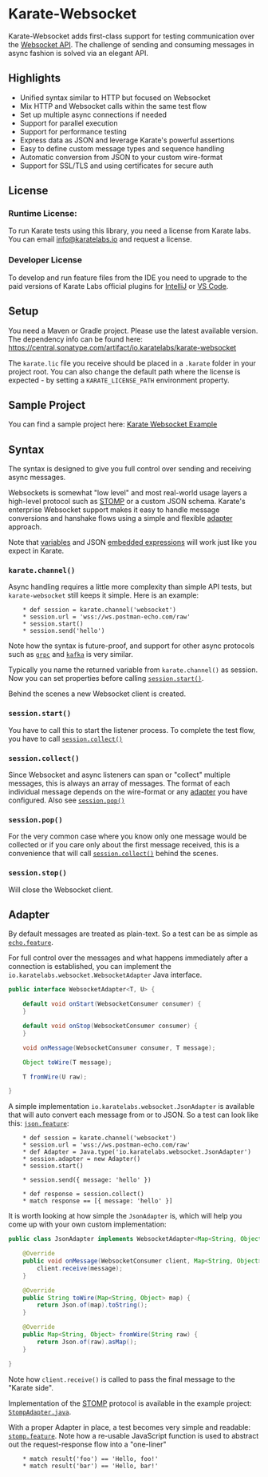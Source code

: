 # Karate-Websocket

Karate-Websocket adds first-class support for testing communication over the [Websocket API](https://developer.mozilla.org/en-US/docs/Web/API/WebSockets_API). The challenge of sending and consuming messages in async fashion is solved via an elegant API.

## Highlights
* Unified syntax similar to HTTP but focused on Websocket
* Mix HTTP and Websocket calls within the same test flow
* Set up multiple async connections if needed
* Support for parallel execution
* Support for performance testing
* Express data as JSON and leverage Karate's powerful assertions
* Easy to define custom message types and sequence handling
* Automatic conversion from JSON to your custom wire-format
* Support for SSL/TLS and using certificates for secure auth

## License
### Runtime License:
To run Karate tests using this library, you need a license from Karate labs. You can email info@karatelabs.io and request a license.

### Developer License
To develop and run feature files from the IDE you need to upgrade to the paid versions of Karate Labs official plugins for [IntelliJ](https://github.com/karatelabs/intellij-plugin) or [VS Code](https://github.com/karatelabs/vscode-extension).

## Setup
You need a Maven or Gradle project. Please use the latest available version. The dependency info can be found here: https://central.sonatype.com/artifact/io.karatelabs/karate-websocket

The `karate.lic` file you receive should be placed in a `.karate` folder in your project root. You can also change the default path where the license is expected - by setting a `KARATE_LICENSE_PATH` environment property.

## Sample Project
You can find a sample project here: [Karate Websocket Example](https://github.com/karatelabs/karate-examples/blob/main/websocket/README.md)
 
## Syntax

The syntax is designed to give you full control over sending and receiving async messages.

Websockets is somewhat "low level" and most real-world usage layers a high-level protocol such as [STOMP](https://stomp.github.io/) or a custom JSON schema. Karate's enterprise Websocket support makes it easy to handle message conversions and hanshake flows using a simple and flexible [adapter](#adapter) approach.

Note that [variables](https://github.com/karatelabs/karate#native-data-types) and JSON [embedded expressions](https://github.com/karatelabs/karate#embedded-expressions) will work just like you expect in Karate.

### `karate.channel()`
Async handling requires a little more complexity than simple API tests, but `karate-websocket` still keeps it simple. Here is an example:

```cucumber
    * def session = karate.channel('websocket')
    * session.url = 'wss://ws.postman-echo.com/raw'
    * session.start()
    * session.send('hello')
```

Note how the syntax is future-proof, and support for other async protocols such as [`grpc`](../karate-grpc/README.md) and [`kafka`](../karate-kafka/README.md) is very similar.

Typically you name the returned variable from `karate.channel()` as session. Now you can set properties before calling [`session.start()`](#sessionstart).

Behind the scenes a new Websocket client is created.

### `session.start()`
You have to call this to start the listener process. To complete the test flow, you have to call [`session.collect()`](#sessioncollect)

### `session.collect()`
Since Websocket and async listeners can span or "collect" multiple messages, this is always an array of messages. The format of each individual message depends on the wire-format or any [adapter](#adapter) you have configured. Also see [`session.pop()`](#sessionpop)

### `session.pop()`
For the very common case where you know only one message would be collected or if you care only about the first message received, this is a convenience that will call [`session.collect()`](#sessioncollect) behind the scenes.

### `session.stop()`
Will close the Websocket client.

## Adapter

By default messages are treated as plain-text. So a test can be as simple as [`echo.feature`](https://github.com/karatelabs/karate-examples/blob/main/websocket/src/test/java/karate/echo.feature).

For full control over the messages and what happens immediately after a connection is established, you can implement the `io.karatelabs.websocket.WebsocketAdapter` Java interface.

```java
public interface WebsocketAdapter<T, U> {

    default void onStart(WebsocketConsumer consumer) {
    }

    default void onStop(WebsocketConsumer consumer) {
    }

    void onMessage(WebsocketConsumer consumer, T message);

    Object toWire(T message);

    T fromWire(U raw);

}
```

A simple implementation `io.karatelabs.websocket.JsonAdapter` is available that will auto convert each message from or to JSON. So a test can look like this: [`json.feature`](https://github.com/karatelabs/karate-examples/blob/main/websocket/src/test/java/karate/json.feature):

```cucumber
    * def session = karate.channel('websocket')
    * session.url = 'wss://ws.postman-echo.com/raw'
    * def Adapter = Java.type('io.karatelabs.websocket.JsonAdapter')
    * session.adapter = new Adapter()
    * session.start()

    * session.send({ message: 'hello' })

    * def response = session.collect()
    * match response == [{ message: 'hello' }]
```

It is worth looking at how simple the `JsonAdapter` is, which will help you come up with your own custom implementation:

```java
public class JsonAdapter implements WebsocketAdapter<Map<String, Object>, String> {

    @Override
    public void onMessage(WebsocketConsumer client, Map<String, Object> message) {
        client.receive(message);
    }

    @Override
    public String toWire(Map<String, Object> map) {
        return Json.of(map).toString();
    }

    @Override
    public Map<String, Object> fromWire(String raw) {
        return Json.of(raw).asMap();
    }

}
```

Note how `client.receive()` is called to pass the final message to the "Karate side".

Implementation of the [STOMP](https://stomp.github.io) protocol is available in the example project: [`StompAdapter.java`](https://github.com/karatelabs/karate-examples/blob/main/websocket/src/test/java/karate/StompAdapter.java).

With a proper Adapter in place, a test becomes very simple and readable: [`stomp.feature`](https://github.com/karatelabs/karate-examples/blob/main/websocket/src/test/java/karate/stomp.feature). Note how a re-usable JavaScript function is used to abstract out the request-response flow into a "one-liner"

```cucumber
    * match result('foo') == 'Hello, foo!'
    * match result('bar') == 'Hello, bar!'
```
